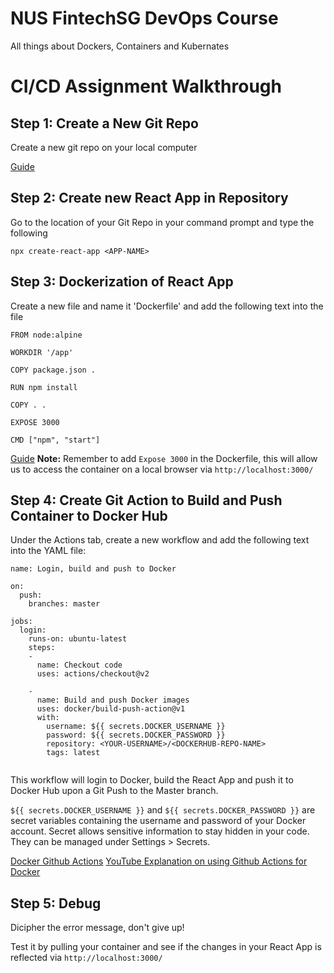 # NUS FintechSG DevOps Course

All things about Dockers, Containers and Kubernates

# CI/CD Assignment Walkthrough

## Step 1: Create a New Git Repo

Create a new git repo on your local computer

[Guide](https://kbroman.org/github_tutorial/pages/init.html)

## Step 2: Create new React App in Repository

Go to the location of your Git Repo in your command prompt and type the following

```npx create-react-app <APP-NAME>```

## Step 3: Dockerization of React App

Create a new file and name it 'Dockerfile' and add the following text into the file

```
FROM node:alpine

WORKDIR '/app'

COPY package.json .

RUN npm install

COPY . .

EXPOSE 3000

CMD ["npm", "start"]

```

[Guide](https://www.youtube.com/watch?v=O3SvhpnSZWY)
**Note:** Remember to add ```Expose 3000``` in the Dockerfile, this will allow us to access the container on a local browser via ```http://localhost:3000/```

## Step 4: Create Git Action to Build and Push Container to Docker Hub

Under the Actions tab, create a new workflow and add the following text into the YAML file:

```
name: Login, build and push to Docker

on:
  push:
    branches: master

jobs:
  login:
    runs-on: ubuntu-latest
    steps:
    - 
      name: Checkout code
      uses: actions/checkout@v2

    - 
      name: Build and push Docker images
      uses: docker/build-push-action@v1
      with:
        username: ${{ secrets.DOCKER_USERNAME }}
        password: ${{ secrets.DOCKER_PASSWORD }}
        repository: <YOUR-USERNAME>/<DOCKERHUB-REPO-NAME>
        tags: latest
        
```

This workflow will login to Docker, build the React App and push it to Docker Hub upon a Git Push to the Master branch.

```${{ secrets.DOCKER_USERNAME }}``` and ```${{ secrets.DOCKER_PASSWORD }}``` are secret variables containing the username and password of your Docker account. Secret allows sensitive information to stay hidden in your code. They can be managed under Settings > Secrets. 

[Docker Github Actions](https://github.com/docker/build-push-action)
[YouTube Explanation on using Github Actions for Docker](https://www.youtube.com/watch?v=09lZdSpeHAk&t=457s)

## Step 5: Debug

Dicipher the error message, don't give up!

Test it by pulling your container and see if the changes in your React App is reflected via ```http://localhost:3000/```



